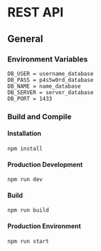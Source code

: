 # REST API

## General

### Environment Variables

```
DB_USER = username_database
DB_PASS = p4s5w0rd_database
DB_NAME = name_database
DB_SERVER = server_database
DB_PORT = 1433
```

### Build and Compile

#### Installation

```
npm install
```

#### Production Development

```
npm run dev
```

#### Build

```
npm run build
```

#### Production Environment

```
npm run start
```
